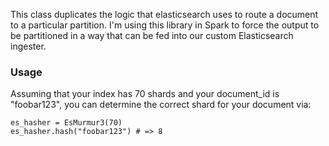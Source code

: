 This class duplicates the logic that elasticsearch uses to route a document to a particular partition. I'm using this library in Spark to force the output to be partitioned in a way that can be fed into our custom Elasticsearch ingester.

### Usage
Assuming that your index has 70 shards and your document_id is "foobar123", you can determine the correct shard for your document via: 
```
es_hasher = EsMurmur3(70)
es_hasher.hash("foobar123") # => 8
```

